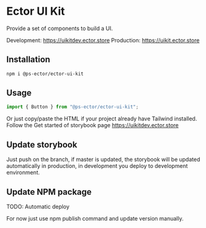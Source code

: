 # Ector UI Kit

Provide a set of components to build a UI.

Development: <https://uikitdev.ector.store>
Production: <https://uikit.ector.store>

## Installation

```bash
npm i @ps-ector/ector-ui-kit
```

## Usage

```js
import { Button } from "@ps-ector/ector-ui-kit";
```

Or just copy/paste the HTML if your project already have Tailwind installed. Follow the Get started of storybook page <https://uikitdev.ector.store>

## Update storybook

Just push on the branch, if master is updated, the storybook will be updated automatically in production, in development you deploy to development environment.

## Update NPM package

TODO: Automatic deploy

For now just use npm publish command and update version manually.
